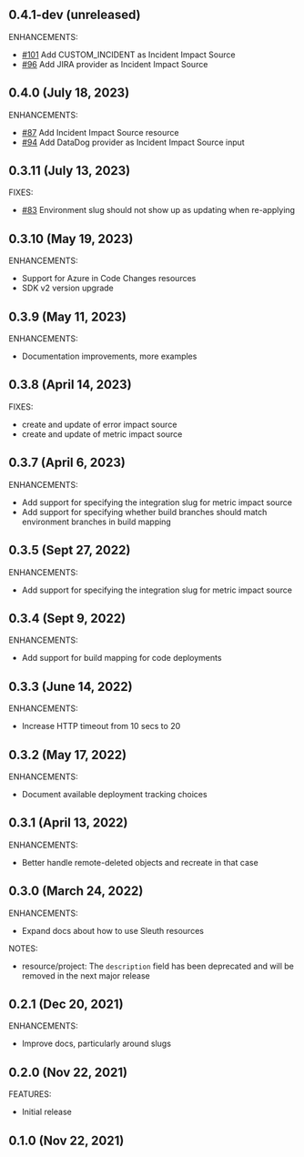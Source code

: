 ## 0.4.1-dev (unreleased)

ENHANCEMENTS:

- [#101](https://github.com/sleuth-io/terraform-provider-sleuth/pull/101) Add CUSTOM_INCIDENT as Incident Impact Source
- [#96](https://github.com/sleuth-io/terraform-provider-sleuth/pull/96) Add JIRA provider as Incident Impact Source

## 0.4.0 (July 18, 2023)

ENHANCEMENTS:

- [#87](https://github.com/sleuth-io/terraform-provider-sleuth/pull/87) Add Incident Impact Source resource
- [#94](https://github.com/sleuth-io/terraform-provider-sleuth/pull/94) Add DataDog provider as Incident Impact Source input

## 0.3.11 (July 13, 2023)

FIXES:

- [#83](https://github.com/sleuth-io/terraform-provider-sleuth/pull/83) Environment slug should not show up as updating when re-applying

## 0.3.10 (May 19, 2023)

ENHANCEMENTS:

- Support for Azure in Code Changes resources
- SDK v2 version upgrade

## 0.3.9 (May 11, 2023)

ENHANCEMENTS:

- Documentation improvements, more examples

## 0.3.8 (April 14, 2023)

FIXES:

- create and update of error impact source
- create and update of metric impact source

## 0.3.7 (April 6, 2023)

ENHANCEMENTS:

- Add support for specifying the integration slug for metric impact source
- Add support for specifying whether build branches should match environment branches in build mapping

## 0.3.5 (Sept 27, 2022)

ENHANCEMENTS:

- Add support for specifying the integration slug for metric impact source

## 0.3.4 (Sept 9, 2022)

ENHANCEMENTS:

- Add support for build mapping for code deployments

## 0.3.3 (June 14, 2022)

ENHANCEMENTS:

- Increase HTTP timeout from 10 secs to 20

## 0.3.2 (May 17, 2022)

ENHANCEMENTS:

- Document available deployment tracking choices

## 0.3.1 (April 13, 2022)

ENHANCEMENTS:

- Better handle remote-deleted objects and recreate in that case

## 0.3.0 (March 24, 2022)

ENHANCEMENTS:

- Expand docs about how to use Sleuth resources

NOTES:

- resource/project: The `description` field has been deprecated and will be removed in the next major release

## 0.2.1 (Dec 20, 2021)

ENHANCEMENTS:

- Improve docs, particularly around slugs

## 0.2.0 (Nov 22, 2021)

FEATURES:

- Initial release

## 0.1.0 (Nov 22, 2021)

